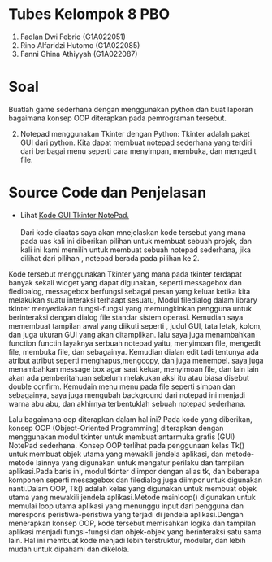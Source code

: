 # Tubes Kelompok 8 PBO
1. Fadlan Dwi Febrio (G1A022051)
2. Rino Alfaridzi Hutomo (G1A022085)
3. Fanni Ghina Athiyyah (G1A022087)

# Soal
Buatlah game sederhana dengan menggunakan python dan buat laporan bagaimana konsep
OOP diterapkan pada pemrograman tersebut.

2. Notepad menggunakan Tkinter dengan Python: Tkinter adalah paket GUI dari python. Kita
dapat membuat notepad sederhana yang terdiri dari berbagai menu seperti cara menyimpan,
membuka, dan mengedit file.

# Source Code dan Penjelasan
- Lihat <a href=https://github.com/Dlann12/TubesKel8PBO/blob/main/UAS.py>Kode GUI Tkinter NotePad.</a><br><br>
Dari kode diaatas saya akan mnejelaskan kode tersebut yang mana pada uas kali ini diberikan pilihan untuk membuat sebuah projek, dan kali ini kami memilih untuk membuat sebuah notepad sederhana, jika dilihat dari pilihan , notepad berada pada pilihan ke 2.

Kode tersebut menggunakan Tkinter yang mana pada tkinter terdapat banyak sekali widget yang dapat digunakan, seperti messagebox dan fledioalog, messagebox berfungsi sebagai pesan yang keluar ketika kita melakukan suatu interaksi terhaapt sesuatu, Modul filedialog dalam library tkinter menyediakan fungsi-fungsi yang memungkinkan pengguna untuk berinteraksi dengan dialog file standar sistem operasi. Kemudian saya memembuat tampilan awal yang diikuti seperti , judul GUI, tata letak, kolom, dan juga ukuran GUI yang akan ditampilkan. lalu saya juga menambahkan function functin layaknya serbuah notepad yaitu, menyimoan file, mengedit file, membuka file, dan sebagainya. Kemudian dialan edit tadi tentunya ada atribut atribut seperti menghapus,mengcopy, dan juga menempel. saya juga menambahkan message box agar saat keluar, menyimoan file, dan lain lain akan ada pemberitahuan sebelum melakukan aksi itu atau biasa disebut double confirm. Kemudain menu menu pada file seperti simpan dan sebagainya, saya juga mengubah background dari notepad ini menjadi warna abu abu, dan akhirnya terbentuklah sebuah notepad sederhana.

Lalu bagaimana oop diterapkan dalam hal ini?
Pada kode yang diberikan, konsep OOP (Object-Oriented Programming) diterapkan dengan menggunakan modul tkinter untuk membuat antarmuka grafis (GUI) NotePad sederhana. Konsep OOP terlihat pada penggunaan kelas Tk() untuk membuat objek utama yang mewakili jendela aplikasi, dan metode-metode lainnya yang digunakan untuk mengatur perilaku dan tampilan aplikasi.Pada baris ini, modul tkinter diimpor dengan alias tk, dan beberapa komponen seperti messagebox dan filedialog juga diimpor untuk digunakan nanti.Dalam OOP, Tk() adalah kelas yang digunakan untuk membuat objek utama yang mewakili jendela aplikasi.Metode mainloop() digunakan untuk memulai loop utama aplikasi yang menunggu input dari pengguna dan merespons peristiwa-peristiwa yang terjadi di jendela aplikasi.Dengan menerapkan konsep OOP, kode tersebut memisahkan logika dan tampilan aplikasi menjadi fungsi-fungsi dan objek-objek yang berinteraksi satu sama lain. Hal ini membuat kode menjadi lebih terstruktur, modular, dan lebih mudah untuk dipahami dan dikelola.
